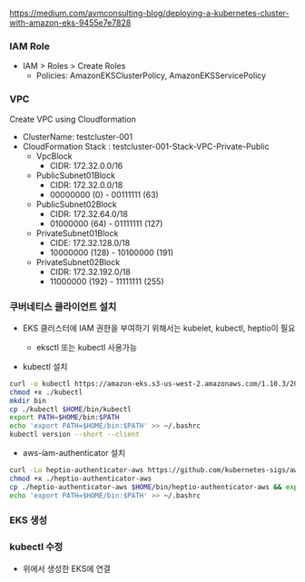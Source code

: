 
https://medium.com/avmconsulting-blog/deploying-a-kubernetes-cluster-with-amazon-eks-9455e7e7828


### IAM Role

- IAM > Roles > Create Roles
  - Policies: AmazonEKSClusterPolicy, AmazonEKSServicePolicy

### VPC

Create VPC using Cloudformation

- ClusterName: testcluster-001
- CloudFormation Stack : testcluster-001-Stack-VPC-Private-Public
  - VpcBlock
    - CIDR: 172.32.0.0/16
  - PublicSubnet01Block
    - CIDR: 172.32.0.0/18
    - 00000000 (0)  - 00111111 (63)
  - PublicSubnet02Block
    - CIDR: 172.32.64.0/18
    - 01000000 (64) - 01111111 (127)
  - PrivateSubnet01Block
    - CIDE: 172.32.128.0/18
    - 10000000 (128) - 10100000 (191)
  - PrivateSubnet02Block
    - CIDR: 172.32.192.0/18
    - 11000000 (192) - 11111111 (255)

### 쿠버네티스 클라이언트 설치

- EKS 클러스터에 IAM 권한을 부여하기 위해서는 kubelet, kubectl, heptio이 필요
  - eksctl 또는 kubectl 사용가능

- kubectl 설치

```sh
curl -o kubectl https://amazon-eks.s3-us-west-2.amazonaws.com/1.10.3/2018-06-05/bin/linux/amd64/kubectl
chmod +x ./kubectl
mkdir bin
cp ./kubectl $HOME/bin/kubectl
export PATH=$HOME/bin:$PATH
echo 'export PATH=$HOME/bin:$PATH' >> ~/.bashrc
kubectl version --short --client
```

- aws-iam-authenticator 설치

```sh
curl -Lo heptio-authenticator-aws https://github.com/kubernetes-sigs/aws-iam-authenticator/releases/download/v0.5.9/aws-iam-authenticator_0.5.9_linux_amd64
chmod +x ./heptio-authenticator-aws
cp ./heptio-authenticator-aws $HOME/bin/heptio-authenticator-aws && export PATH=$HOME/bin:$PATH
echo 'export PATH=$HOME/bin:$PATH' >> ~/.bashrc
```

### EKS 생성

### kubectl 수정

- 위에서 생성한 EKS에 연결


